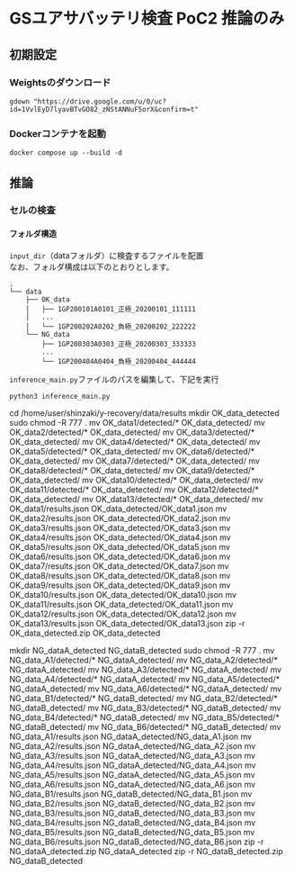 # GSユアサバッテリ検査 PoC2 推論のみ

## 初期設定
### Weightsのダウンロード
```
gdown "https://drive.google.com/u/0/uc?id=1VvlEyD7lyavBTvGO82_zNStANNuF5orX&confirm=t"
```
### Dockerコンテナを起動
```
docker compose up --build -d
```

## 推論
### セルの検査

#### フォルダ構造
`input_dir`（dataフォルダ）に検査するファイルを配置  
なお、フォルダ構成は以下のとおりとします。
```
.
└── data
    ├── OK_data
    │   ├── 1GP200101A0101_正極_20200101_111111
    │   ...
    │   └── 1GP200202A0202_負極_20200202_222222
    └── NG_data
        ├── 1GP200303A0303_正極_20200303_333333
        ...
        └── 1GP200404A0404_負極_20200404_444444
```
`inference_main.py`ファイルのパスを編集して、下記を実行
```
python3 inference_main.py
```

cd /home/user/shinzaki/y-recovery/data/results
mkdir OK_data_detected
sudo chmod -R 777 .
mv OK_data1/detected/* OK_data_detected/
mv OK_data2/detected/* OK_data_detected/
mv OK_data3/detected/* OK_data_detected/
mv OK_data4/detected/* OK_data_detected/
mv OK_data5/detected/* OK_data_detected/
mv OK_data6/detected/* OK_data_detected/
mv OK_data7/detected/* OK_data_detected/
mv OK_data8/detected/* OK_data_detected/
mv OK_data9/detected/* OK_data_detected/
mv OK_data10/detected/* OK_data_detected/
mv OK_data11/detected/* OK_data_detected/
mv OK_data12/detected/* OK_data_detected/
mv OK_data13/detected/* OK_data_detected/
mv OK_data1/results.json OK_data_detected/OK_data1.json
mv OK_data2/results.json OK_data_detected/OK_data2.json
mv OK_data3/results.json OK_data_detected/OK_data3.json
mv OK_data4/results.json OK_data_detected/OK_data4.json
mv OK_data5/results.json OK_data_detected/OK_data5.json
mv OK_data6/results.json OK_data_detected/OK_data6.json
mv OK_data7/results.json OK_data_detected/OK_data7.json
mv OK_data8/results.json OK_data_detected/OK_data8.json
mv OK_data9/results.json OK_data_detected/OK_data9.json
mv OK_data10/results.json OK_data_detected/OK_data10.json
mv OK_data11/results.json OK_data_detected/OK_data11.json
mv OK_data12/results.json OK_data_detected/OK_data12.json
mv OK_data13/results.json OK_data_detected/OK_data13.json
zip -r OK_data_detected.zip OK_data_detected

mkdir NG_dataA_detected NG_dataB_detected
sudo chmod -R 777 .
mv NG_data_A1/detected/* NG_dataA_detected/
mv NG_data_A2/detected/* NG_dataA_detected/
mv NG_data_A3/detected/* NG_dataA_detected/
mv NG_data_A4/detected/* NG_dataA_detected/
mv NG_data_A5/detected/* NG_dataA_detected/
mv NG_data_A6/detected/* NG_dataA_detected/
mv NG_data_B1/detected/* NG_dataB_detected/
mv NG_data_B2/detected/* NG_dataB_detected/
mv NG_data_B3/detected/* NG_dataB_detected/
mv NG_data_B4/detected/* NG_dataB_detected/
mv NG_data_B5/detected/* NG_dataB_detected/
mv NG_data_B6/detected/* NG_dataB_detected/
mv NG_data_A1/results.json NG_dataA_detected/NG_data_A1.json
mv NG_data_A2/results.json NG_dataA_detected/NG_data_A2.json
mv NG_data_A3/results.json NG_dataA_detected/NG_data_A3.json
mv NG_data_A4/results.json NG_dataA_detected/NG_data_A4.json
mv NG_data_A5/results.json NG_dataA_detected/NG_data_A5.json
mv NG_data_A6/results.json NG_dataA_detected/NG_data_A6.json
mv NG_data_B1/results.json NG_dataB_detected/NG_data_B1.json
mv NG_data_B2/results.json NG_dataB_detected/NG_data_B2.json
mv NG_data_B3/results.json NG_dataB_detected/NG_data_B3.json
mv NG_data_B4/results.json NG_dataB_detected/NG_data_B4.json
mv NG_data_B5/results.json NG_dataB_detected/NG_data_B5.json
mv NG_data_B6/results.json NG_dataB_detected/NG_data_B6.json
zip -r NG_dataA_detected.zip NG_dataA_detected
zip -r NG_dataB_detected.zip NG_dataB_detected
